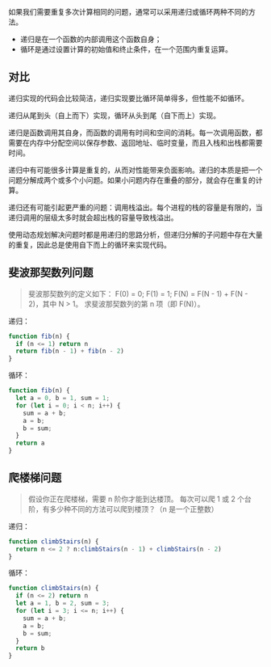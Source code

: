 如果我们需要重复多次计算相同的问题，通常可以采用递归或循环两种不同的方法。
- 递归是在一个函数的内部调用这个函数自身；
- 循环是通过设置计算的初始值和终止条件，在一个范围内重复运算。

## 对比
递归实现的代码会比较简洁，递归实现要比循环简单得多，但性能不如循环。

递归从尾到头（自上而下）实现，循环从头到尾（自下而上）实现。

递归是函数调用其自身，而函数的调用有时间和空间的消耗。每一次调用函数，都需要在内存中分配空间以保存参数、返回地址、临时变量，而且入栈和出栈都需要时间。

递归中有可能很多计算是重复的，从而对性能带来负面影响。递归的本质是把一个问题分解成两个或多个小问题。如果小问题内存在重叠的部分，就会存在重复的计算。

递归还有可能引起更严重的问题：调用栈溢出。每个进程的栈的容量是有限的，当递归调用的层级太多时就会超出栈的容量导致栈溢出。

使用动态规划解决问题时都是用递归的思路分析，但递归分解的子问题中存在大量的重复，因此总是使用自下而上的循环来实现代码。

## 斐波那契数列问题
> 斐波那契数列的定义如下：
> F(0) = 0; F(1) = 1; F(N) = F(N - 1) + F(N - 2)，其中 N > 1。
> 求斐波那契数列的第 n 项（即 F(N)）。

递归：
```javascript
function fib(n) {
  if (n <= 1) return n
  return fib(n - 1) + fib(n - 2)
}
```

循环：
```javascript
function fib(n) {
  let a = 0, b = 1, sum = 1;
  for (let i = 0; i < n; i++) {
    sum = a + b;
    a = b;
    b = sum; 
  }
  return a
}
```

## 爬楼梯问题
> 假设你正在爬楼梯，需要 n 阶你才能到达楼顶。
> 每次可以爬 1 或 2 个台阶，有多少种不同的方法可以爬到楼顶？（n 是一个正整数）

递归：
```javascript
function climbStairs(n) {
  return n <= 2 ? n:climbStairs(n - 1) + climbStairs(n - 2)
}
```

循环：
```javascript
function climbStairs(n) {
  if (n <= 2) return n
  let a = 1, b = 2, sum = 3;
  for (let i = 3; i <= n; i++) {
    sum = a + b;
    a = b;
    b = sum;
  }
  return b
}
```